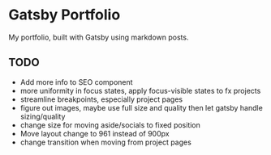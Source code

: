 # Gatsby Portfolio

My portfolio, built with Gatsby using markdown posts.

## TODO
- Add more info to SEO component
- more uniformity in focus states, apply focus-visible states to fx projects
- streamline breakpoints, especially project pages
- figure out images, maybe use full size and quality then let gatsby handle sizing/quality
- change size for moving aside/socials to fixed position
- Move layout change to 961 instead of 900px
- change transition when moving from project pages